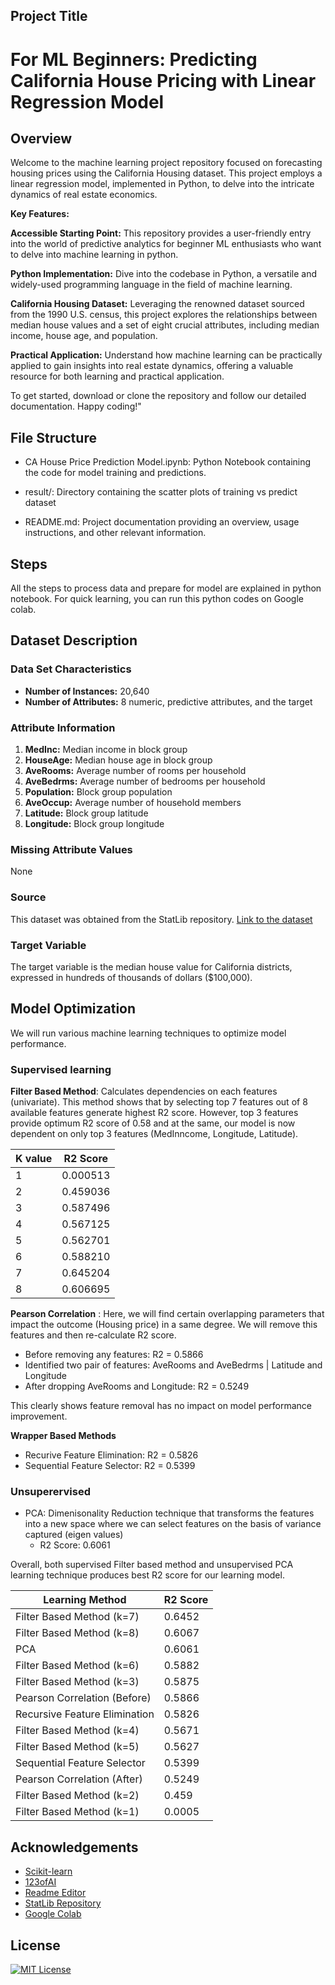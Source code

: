 
## Project Title

# For ML Beginners: Predicting California House Pricing with Linear Regression Model
## Overview

Welcome to the machine learning project repository focused on forecasting housing prices using the California Housing dataset. This project employs a linear regression model, implemented in Python, to delve into the intricate dynamics of real estate economics.

**Key Features:**

**Accessible Starting Point:** This repository provides a user-friendly entry into the world of predictive analytics for beginner ML enthusiasts  who want to delve into machine learning in python.

**Python Implementation:** Dive into the codebase  in Python, a versatile and widely-used programming language in the field of machine learning.

**California Housing Dataset:** Leveraging the renowned dataset sourced from the 1990 U.S. census, this project explores the relationships between median house values and a set of eight crucial attributes, including median income, house age, and population.

**Practical Application:** Understand how machine learning can be practically applied to gain insights into real estate dynamics, offering a valuable resource for both learning and practical application.

To get started, download or clone the repository and follow our detailed documentation. Happy coding!"
## File Structure

- CA House Price Prediction Model.ipynb: Python Notebook containing the code for  model training and predictions.

- result/: Directory containing the scatter plots of training vs predict dataset 

- README.md: Project documentation providing an overview, usage instructions, and other relevant information.
## Steps

All the steps to process data and prepare for model are explained in python notebook. For quick learning, you can run this python codes on Google colab.
## Dataset Description

### Data Set Characteristics

- **Number of Instances:** 20,640
- **Number of Attributes:** 8 numeric, predictive attributes, and the target

### Attribute Information

1. **MedInc:** Median income in block group
2. **HouseAge:** Median house age in block group
3. **AveRooms:** Average number of rooms per household
4. **AveBedrms:** Average number of bedrooms per household
5. **Population:** Block group population
6. **AveOccup:** Average number of household members
7. **Latitude:** Block group latitude
8. **Longitude:** Block group longitude

### Missing Attribute Values

None

### Source

This dataset was obtained from the StatLib repository. [Link to the dataset](https://www.dcc.fc.up.pt/~ltorgo/Regression/cal_housing.html)

### Target Variable

The target variable is the median house value for California districts, expressed in hundreds of thousands of dollars ($100,000).
## **Model Optimization** 

We will run various machine learning techniques to optimize model performance.

### **Supervised learning**

**Filter Based Method**: Calculates dependencies on each features (univariate). This method shows that by selecting top 7 features out of 8 available features generate highest R2 score. However, top 3 features provide optimum R2 score of 0.58 and at the same, our model is now dependent on only top 3 features (MedInncome, Longitude, Latitude).

| K value | R2 Score   |
|---------|------------|
| 1       | 0.000513   |
| 2       | 0.459036   |
| 3       | 0.587496   |
| 4       | 0.567125   |
| 5       | 0.562701   |
| 6       | 0.588210   |
| 7       | 0.645204   |
| 8       | 0.606695   |


**Pearson Correlation** : Here, we will find certain overlapping parameters that impact the outcome (Housing price) in a same degree. We will remove this features and then re-calculate R2 score.

- Before removing any features: R2 = 0.5866
- Identified two pair of features: AveRooms and AveBedrms | Latitude and Longitude
- After dropping AveRooms and Longitude: R2 = 0.5249

This clearly shows feature removal has no impact on model performance improvement.

**Wrapper Based Methods**
- Recurive Feature Elimination: R2 = 0.5826
- Sequential Feature Selector: R2 = 0.5399

### **Unsuperervised**
- PCA: Dimenisonality Reduction technique that transforms the features into a new space where we can select features on the basis of variance captured (eigen values)
    - R2 Score: 0.6061


Overall, both supervised Filter based method and unsupervised PCA learning technique produces best R2 score for our learning model.

| Learning Method                   | R2 Score   |
|-----------------------------------|------------|
| Filter Based Method (k=7)         | 0.6452     |
| Filter Based Method (k=8)         | 0.6067     |
| PCA                               | 0.6061     |
| Filter Based Method (k=6)         | 0.5882     |
| Filter Based Method (k=3)         | 0.5875     |
| Pearson Correlation (Before)      | 0.5866     |
| Recursive Feature Elimination     | 0.5826     |
| Filter Based Method (k=4)         | 0.5671     |
| Filter Based Method (k=5)         | 0.5627     |
| Sequential Feature Selector       | 0.5399     |
| Pearson Correlation (After)       | 0.5249     |
| Filter Based Method (k=2)         | 0.459      |
| Filter Based Method (k=1)         | 0.0005     |


## Acknowledgements

 - [Scikit-learn](https://scikit-learn.org/stable/about.html)
 - [123ofAI](https://123ofai.com/)
 - [Readme Editor](https://readme.so/editor)
 - [StatLib Repository](https://www.dcc.fc.up.pt/~ltorgo/Regression/cal_housing.html)
 - [Google Colab](https://colab.google/)
## License

[![MIT License](https://img.shields.io/badge/License-MIT-green.svg)](https://choosealicense.com/licenses/mit/)

